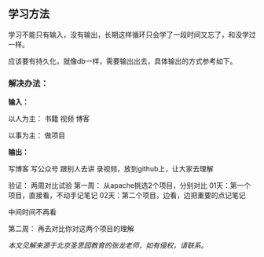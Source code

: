 ## 学习方法
学习不能只有输入，没有输出，长期这样循环只会学了一段时间又忘了，和没学过一样。

应该要有持久化，就像db一样，需要输出出去，具体输出的方式参考如下。



### 解决办法：

**输入：**

以人为主：
书籍
视频
博客

以事为主：
做项目


**输出：**

写博客
写公众号
跟别人去讲
录视频，放到github上，让大家去理解



验证：
两周对比试验
第一周：
从apache挑选2个项目，分别对比
01天：第一个项目，直接看，不动手记笔记
02天：第二个项目，边看，边把重要的点记笔记

中间时间不再看

第二周：
再去对比你对这两个项目的理解





_本文见解来源于北京圣思园教育的张龙老师，如有侵权，请联系。_

